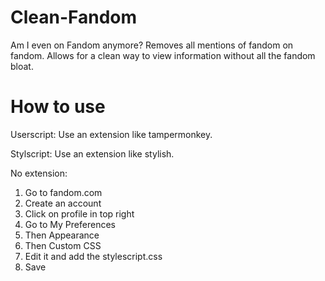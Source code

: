 # Clean-Fandom
Am I even on Fandom anymore? Removes all mentions of fandom on fandom. Allows for a clean way to view information without all the fandom bloat.

# How to use
Userscript:
Use an extension like tampermonkey.

Stylscript:
Use an extension like stylish.

No extension:
1. Go to fandom.com
2. Create an account
3. Click on profile in top right
4. Go to My Preferences
5. Then Appearance
6. Then Custom CSS
7. Edit it and add the stylescript.css
8. Save
